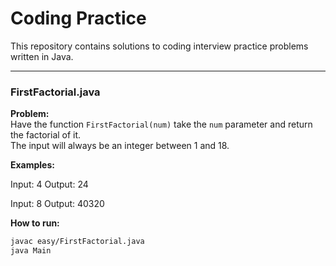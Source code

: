 # Coding Practice

This repository contains solutions to coding interview practice problems written in Java.

---


###  FirstFactorial.java

**Problem:**  
Have the function `FirstFactorial(num)` take the `num` parameter and return the factorial of it.  
The input will always be an integer between 1 and 18.

**Examples:**

Input: 4
Output: 24

Input: 8
Output: 40320



**How to run:**
```bash
javac easy/FirstFactorial.java
java Main
